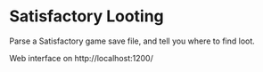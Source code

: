 Satisfactory Looting
====================

Parse a Satisfactory game save file, and tell you where to find loot.

Web interface on http://localhost:1200/

